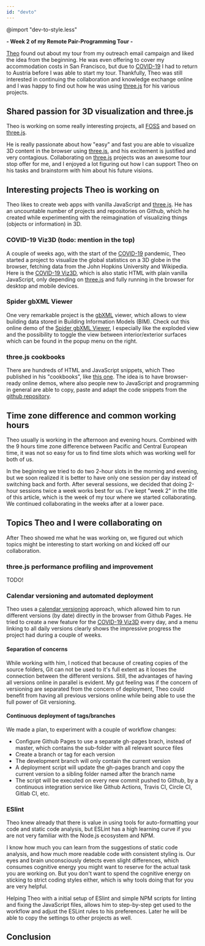 ```yaml
---
id: "devto"
---
```

@import "dev-to-style.less"

**- Week 2 of my Remote Pair-Programming Tour -**

[Theo][theo-armour-twitter] found out about my tour from my outreach email campaign and liked the idea from the beginning. He was even offering to cover my accommodation costs in San Francisco, but due to [COVID-19][covid-19-wiki] I had to return to Austria before I was able to start my tour. Thankfully, Theo was still interested in continuing the collaboration and knowledge exchange online and I was happy to find out how he was using [three.js][threejs-web] for his various projects.


[covid-19-wiki]: https://en.wikipedia.org/wiki/Coronavirus_disease_2019
[theo-armour-twitter]: https://twitter.com/ta

## Shared passion for 3D visualization and three.js
Theo is working on some really interesting projects, all [FOSS][foss-wiki] and based on [three.js][threejs-web].

He is really passionate about how "easy" and fast you are able to visualize 3D content in the browser using [three.js][threejs-web], and his excitement is justified and very contagious. Collaborating on [three.js][threejs-web] projects was an awesome tour stop offer for me, and I enjoyed a lot figuring out how I can support Theo on his tasks and brainstorm with him about his future visions.

[foss-wiki]: https://en.wikipedia.org/wiki/Free_and_open-source_software
[threejs-web]: https://threejs.org/

## Interesting projects Theo is working on
Theo likes to create web apps with vanilla JavaScript and [three.js][threejs-web]. He has an uncountable number of projects and repositories on Github, which he created while experimenting with the reimagination of visualizing things (objects or information) in 3D.

### COVID-19 Viz3D (todo: mention in the top)
A couple of weeks ago, with the start of the [COVID-19][covid-19-wiki] pandemic, Theo started a project to visualize the global statistics on a 3D globe in the browser, fetching data from the John Hopkins University and Wikipedia. Here is the [COVID-19 Viz3D][spider-covid-19-viz], which is also static HTML with plain vanilla JavaScript, only depending on [three.js][threejs-web] and fully running in the browser for desktop and mobile devices.

### Spider gbXML Viewer
One very remarkable project is the [gbXML][gbxml-web] viewer, which allows to view building data stored in Building Information Models (BIM). Check out this online demo of the [Spider gbXML Viewer][spider-gbxml-viewer], I especially like the exploded view and the possibility to toggle the view between interior/exterior surfaces which can be found in the popup menu on the right.

### three.js cookbooks
There are hundreds of HTML and JavaScript snippets, which Theo published in his "cookbooks", like [this one][jaanga-threejs-cookbook]. The idea is to have browser-ready online demos, where also people new to JavaScript and programming in general are able to copy, paste and adapt the code snippets from the [github repository][jaanga-threejs-cookbook].

[gbxml-web]: https://www.gbxml.org/About_GreenBuildingXML_gbXML
[spider-gbxml-viewer]: https://www.ladybug.tools/spider-gbxml-tools/spider-gbxml-viewer/
[spider-covid-19-viz]: https://www.ladybug.tools/spider-covid-19-viz-3d/
[jaanga-threejs-cookbook]: http://jaanga.github.io/index.html#cookbook-threejs/index.html

## Time zone difference and common working hours
Theo usually is working in the afternoon and evening hours. Combined with the 9 hours time zone difference between Pacific and Central European time, it was not so easy for us to find time slots which was working well for both of us.

In the beginning we tried to do two 2-hour slots in the morning and evening, but we soon realized it is better to have only one session per day instead of switching back and forth. After several sessions, we decided that doing 2-hour sessions twice a week works best for us. I've kept "week 2" in the title of this article, which is the week of my tour where we started collaborating. We continued collaborating in the weeks after at a lower pace. 

## Topics Theo and I were collaborating on
After Theo showed me what he was working on, we figured out which topics might be interesting to start working on and kicked off our collaboration.

### three.js performance profiling and improvement
TODO!

### Calendar versioning and automated deployment
Theo uses a [calendar versioning][calver-web] approach, which allowed him to run different versions (by date) directly in the browser from Github Pages. He tried to create a new feature for the [COVID-19 Viz3D][spider-covid-19-viz] every day, and a menu linking to all daily versions clearly shows the impressive progress the project had during a couple of weeks.

#### Separation of concerns
While working with him, I noticed that because of creating copies of the source folders, Git can not be used to it's full extent as it looses the connection between the different versions. Still, the advantages of having all versions online in parallel is evident. My gut feeling was if the concern of versioning are separated from the concern of deployment, Theo could benefit from having all previous versions online while being able to use the full power of Git versioning.

#### Continuous deployment of tags/branches
We made a plan, to experiment with a couple of workflow changes:
- Configure Github Pages to use a separate gh-pages brach, instead of master, which contains the sub-folder with all relevant source files
- Create a branch or tag for each version
- The development branch will only contain the current version
- A deployment script will update the gh-pages branch and copy the current version to a sibling folder named after the branch name
- The script will be executed on every new commit pushed to Github, by a continuous integration service like Github Actions, Travis CI, Circle CI, Gitlab CI, etc.

[calver-web]: https://calver.org/

### ESlint
Theo knew already that there is value in using tools for auto-formatting your code and static code analysis, but ESLint has a high learning curve if you are not very familiar with the Node.js ecosystem and NPM.

I know how much you can learn from the suggestions of static code analysis, and how much more readable code with consistent styling is. Our eyes and brain unconsciously detects even slight differences, which consumes cognitive energy you might want to reserve for the actual task you are working on. But you don't want to spend the cognitive energy on sticking to strict coding styles either, which is why tools doing that for you are very helpful.

Helping Theo with a initial setup of ESlint and simple NPM scripts for linting and fixing the JavaScript files, allows him to step-by-step get used to the workflow and adjust the ESLint rules to his preferences. Later he will be able to copy the settings to other projects as well.

[eslint-web]: https://eslint.org/

## Conclusion
